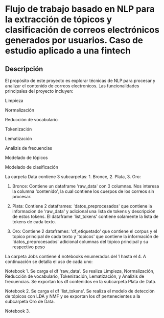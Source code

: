 # Flujo de trabajo basado en NLP para la extracción de tópicos y clasificación de correos electrónicos generados por usuarios. Caso de estudio aplicado a una fintech
## Descripción
El propósito de este proyecto es explorar técnicas de NLP para procesar y analizar el contenido de correos electronicos. Las funcionalidades principales del proyecto incluyen:

Limpieza

Normalización

Reducción de vocabulario

Tokenización

Lematización

Analizis de frecuencias

Modelado de tópicos

Modelado de clasificación

La carpeta Data contiene 3 subcarpetas: 1. Bronce, 2. Plata, 3. Oro:

  1. Bronce: Contiene un dataframe 'raw_data' con 3 columnas. Nos interesa la columna 'contenido', la cual contiene los cuerpos de los        correos sin procesar.

  2. Plata: Contiene 2 dataframes: 'datos_preprocesados' que contiene la informacion de 'raw_data' y adicional una lista de tokens y          descripción de estos tokens. El dataframe 'list_tokens' contiene solamente la lista de tokens de cada texto.

  3. Oro: Contiene 2 dataframes: 'df_etiquetado' que contiene el corpus y el topico principal de cada texto y 'topicos' que contiene la        información de 'datos_preprocesados' adicional columnas del tópico principal y su respectivo peso

La carpeta Jobs contiene 4 notebooks enumerados del 1 hasta el 4. A continuación se detalla el uso de cada uno:

  Notebook 1. Se carga el df 'raw_data'. Se realiza Limpieza, Normalización, Reducción de vocabulario, Tokenización, Lematización, y                   Analizis de frecuencias. Se exportan los df contenidos en la subcarpeta Plata de Data.
  
  Notebook 2. Se carga el df 'list_tokens'. Se realiza el modelo de detección de tópicos con LDA y NMF y se exportan los df                             pertenecientes a la subcarpeta Oro de Data.
  
  Notebook 3. 

